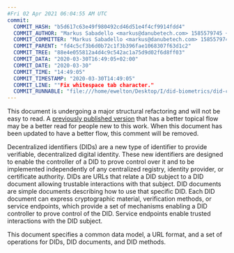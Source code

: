 ```yaml
---
#Fri 02 Apr 2021 06:04:55 AM UTC
commit:
  COMMIT_HASH: "b5d617c63e49f980492cd46d51e4f4cf9914fdd4"
  COMMIT_AUTHOR: "Markus Sabadello <markus@danubetech.com> 1585579745 +0200"
  COMMIT_COMMITTER: "Markus Sabadello <markus@danubetech.com> 1585579745 +0200"
  COMMIT_PARENT: "fd4c5cf3b6d0b72c1f3b396fae1068307f63d1c2"
  COMMIT_TREE: "88e4e055812a4d4c9c542ac1a75d9d02f6d8ff03"
  COMMIT_DATA: "2020-03-30T16:49:05+02:00"
  COMMIT_DATE: "2020-03-30"
  COMMIT_TIME: "14:49:05"
  COMMIT_TIMESTAMP: "2020-03-30T14:49:05"
  COMMIT_LINE: ""Fix whitespace tab character."
  COMMIT_RUNNABLE: "file:///home/ewelton/Desktop/I/did-biometrics/did-core-dataset/analysis/gitinfo/b5d617c63e49f980492cd46d51e4f4cf9914fdd4/snapshot/index.html"
---
```


<section id="abstract">
<p class="issue">
This document is undergoing a major structural refactoring and will not be easy
to read. A <a href="https://www.w3.org/TR/2019/WD-did-core-20191209/">previously
published version</a> that has a better topical flow may be a better read for
people new to this work. When this document has been updated to have a
better flow, this comment will be removed.
    </p>
<p>
<a>Decentralized identifiers</a> (DIDs) are a new type of identifier to
provide verifiable, decentralized digital identity. These new identifiers are
designed to enable the controller of a <a>DID</a> to prove control over
it and to be implemented independently of any centralized registry, identity
provider, or certificate authority. <a>DIDs</a> are URLs that relate a
<a>DID subject</a> to a <a>DID document</a> allowing trustable interactions with
that subject. <a>DID documents</a> are simple documents describing how to use
that specific <a>DID</a>. Each <a>DID document</a> can express cryptographic
material, verification methods, or <a>service endpoints</a>, which provide a
set of mechanisms enabling a <a>DID controller</a> to prove control of the
<a>DID</a>. <a>Service endpoints</a> enable trusted interactions with the
<a>DID subject</a>.
    </p>
<p>
This document specifies a common data model, a URL format, and a set of
operations for <a>DIDs</a>, <a>DID documents</a>, and <a>DID methods</a>.
    </p>
</section>
